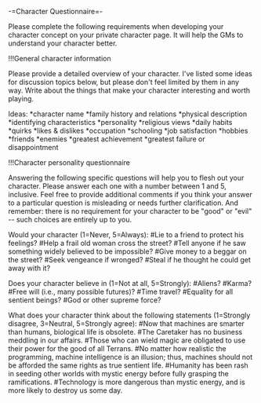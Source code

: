 -=Character Questionnaire=-

Please complete the following requirements when developing your character concept on your private character page. It will help the GMs to understand your character better.


!!!General character information

Please provide a detailed overview of your character. I've listed some ideas for discussion topics below, but please don't feel limited by them in any way. Write about the things that make your character interesting and worth playing.

Ideas:
*character name
*family history and relations
*physical description
*identifying characteristics
*personality
*religious views
*daily habits
*quirks
*likes &amp; dislikes
*occupation
*schooling
*job satisfaction
*hobbies
*friends
*enemies
*greatest achievement
*greatest failure or disappointment


!!!Character personality questionnaire

Answering the following specific questions will help you to flesh out your character. Please answer each one with a number between 1 and 5, inclusive. Feel free to provide additional comments if you think your answer to a particular question is misleading or needs further clarification. And remember: there is no requirement for your character to be &quot;good&quot; or &quot;evil&quot; -- such choices are entirely up to you.

Would your character (1=Never, 5=Always):
#Lie to a friend to protect his feelings?
#Help a frail old woman cross the street?
#Tell anyone if he saw something widely believed to be impossible?
#Give money to a beggar on the street?
#Seek vengeance if wronged?
#Steal if he thought he could get away with it?

Does your character believe in (1=Not at all, 5=Strongly):
#Aliens?
#Karma?
#Free will (i.e., many possible futures)?
#Time travel?
#Equality for all sentient beings?
#God or other supreme force?

What does your character think about the following statements (1=Strongly disagree, 3=Neutral, 5=Strongly agree):
#Now that machines are smarter than humans, biological life is obsolete.
#The Caretaker has no business meddling in our affairs.
#Those who can wield magic are obligated to use their power for the good of all Terrans.
#No matter how realistic the programming, machine intelligence is an illusion; thus, machines should not be afforded the same rights as true sentient life.
#Humanity has been rash in seeding other worlds with mystic energy before fully grasping the ramifications.
#Technology is more dangerous than mystic energy, and is more likely to destroy us some day.
